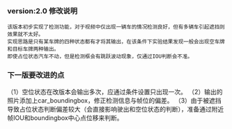 ### version:2.0 修改说明

    该版本初步实现了检测功能，对于视频中仅出现一辆车的情况检测良好，但有多辆车引起遮挡则效果就不太好。
    实现思路是只有某车牌的四种状态都有才将其输出，在该条件下实验结果发现一般会出现空车牌和目标车牌两种输出。
    即使占位状态汽车不动，但是检测框会有跳跃波动现象，仅通过IOU判断会不准。

### 下一版要改进的点

（1）空位状态在改版本会输出多次，应通过条件设置只出现一次。
（2）输出的照片添加上car_boundingbox，修正检测信息与帧位的偏差。
（3）由于被遮挡导致占位状态判断偏差较大（会直接影响驶出和空位状态的判断），准备通过附近帧IOU和boundingbox中心点位移来判断。
